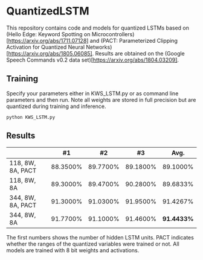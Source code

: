 # QuantizedLSTM

This repository contains code and models for quantized LSTMs based on (Hello Edge: Keyword Spotting on Microcontrollers)[https://arxiv.org/abs/1711.07128] and (PACT: Parameterized Clipping Activation for Quantized Neural Networks)[https://arxiv.org/abs/1805.06085]. Results are obtained on the (Google Speech Commands v0.2 data set)[https://arxiv.org/abs/1804.03209].

## Training

Specify your parameters either in KWS_LSTM.py or as command line parameters and then run. Note all weights are stored in full precision but are quantized during training and inference.

```
python KWS_LSTM.py
```

## Results

|                   | #1       | #2       | #3       | Avg.     |
|-------------------|----------|----------|----------|----------|
| 118, 8W, 8A, PACT | 88.3500% | 89.7700% | 89.1800% | 89.1000% |
| 118, 8W, 8A       | 89.3000% | 89.4700% | 90.2800% | 89.6833% |
| 344, 8W, 8A, PACT | 91.3000% | 91.0300% | 91.9500% | 91.4267% |
| 344, 8W, 8A       | 91.7700% | 91.1000% | 91.4600% | **91.4433%** |

The first numbers shows the number of hidden LSTM units. PACT indicates whether the ranges of the quantized variables were trained or not. All models are trained with 8 bit weights and activations.